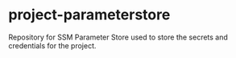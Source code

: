 # project-parameterstore
Repository for SSM Parameter Store used to store the secrets and credentials for the project.
